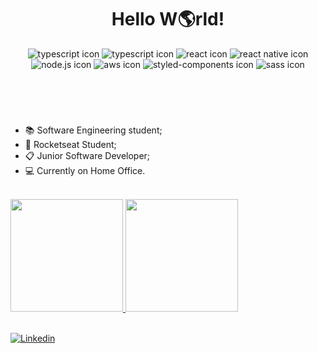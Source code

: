 
<header>
  <h1 align="center">Hello W🌎rld!</h1>
  <div style="text-align:center">
    <img src="https://img.shields.io/badge/TypeScript-007ACC?style=for-the-badge&logo=typescript&logoColor=white" alt="typescript icon" />
    <img src="https://img.shields.io/badge/JavaScript-323330?style=for-the-badge&logo=javascript&logoColor=F7DF1E" alt="typescript icon" />
    <img src="https://img.shields.io/badge/React-20232A?style=for-the-badge&logo=react&logoColor=61DAFB" alt="react icon" />
    <img src="https://img.shields.io/badge/React_Native-20232A?style=for-the-badge&logo=react&logoColor=61DAFB" alt="react native icon" />
    <img src="https://img.shields.io/badge/Node.js-43853D?style=for-the-badge&logo=node.js&logoColor=white" alt="node.js icon" />
    <img src="https://img.shields.io/badge/Amazon_AWS-232F3E?style=for-the-badge&logo=amazon-aws&logoColor=white" alt="aws icon" />
    <img src="https://img.shields.io/badge/styled--components-DB7093?style=for-the-badge&logo=styled-components&logoColor=white" alt="styled-components icon" />
    <img src="https://img.shields.io/badge/Sass-CC6699?style=for-the-badge&logo=sass&logoColor=white" alt="sass icon" />
  </div>
</header>
<br/>
<section>
  <ul>
    <li>📚 Software Engineering student;</li>
    <li>🚀 Rocketseat Student;</li>
    <li>📋 Junior Software Developer;</li>
    <li>💻 Currently on Home Office.</li>
  </ul>
</section>
<br/>
<section>
  <a href="https://github.com/voigtito">
  <img height="180em" src="https://github-readme-stats.vercel.app/api?username=voigtito&show_icons=true&theme=merko&count_private=true"/>
  <img height="180em" src="https://github-readme-stats.vercel.app/api/top-langs/?username=voigtito&layout=compact&langs_count=8&theme=merko"/>
</section>

<br>

[![Linkedin](https://img.shields.io/badge/LinkedIn-0077B5?style=for-the-badge&logo=linkedin&logoColor=white)](https://www.linkedin.com/in/gustavo-voigt-129406106/)
